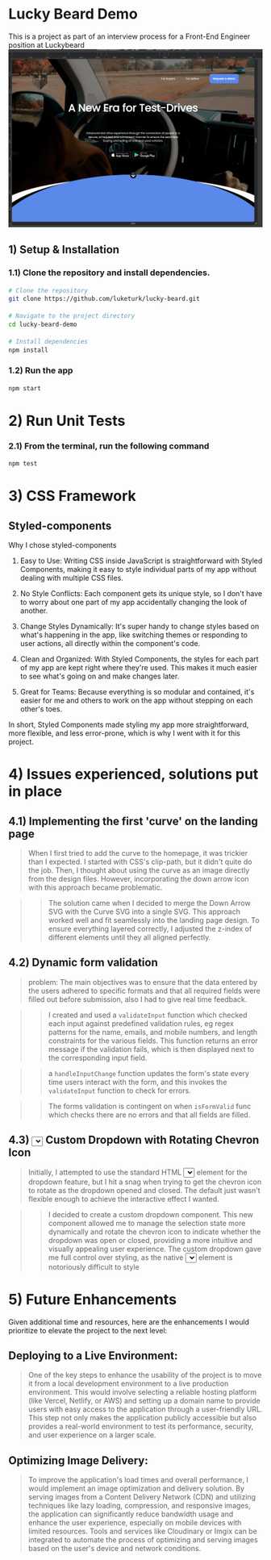 # Lucky Beard Demo

This is a  project as part of an interview process for a Front-End Engineer position at Luckybeard 
![mobile-landing](src/assets/images/luckybearddemo1.png)


## 1) Setup & Installation

### 1.1) Clone the repository and install dependencies.

```bash
# Clone the repository
git clone https://github.com/luketurk/lucky-beard.git

# Navigate to the project directory
cd lucky-beard-demo

# Install dependencies
npm install
```

### 1.2) Run the app

```bash
npm start
```

# 2) Run Unit Tests

### 2.1) From the terminal, run the following command

```bash
npm test
```

# 3) CSS Framework
## Styled-components 

Why I chose styled-components
1) Easy to Use: Writing CSS inside JavaScript is straightforward with Styled Components, making it easy to style individual parts of my app without dealing with multiple CSS files.

2) No Style Conflicts: Each component gets its unique style, so I don't have to worry about one part of my app accidentally changing the look of another.

3) Change Styles Dynamically: It's super handy to change styles based on what's happening in the app, like switching themes or responding to user actions, all directly within the component's code.

4) Clean and Organized: With Styled Components, the styles for each part of my app are kept right where they're used. This makes it much easier to see what's going on and make changes later.

5) Great for Teams: Because everything is so modular and contained, it's easier for me and others to work on the app without stepping on each other's toes.

In short, Styled Components made styling my app more straightforward, more flexible, and less error-prone, which is why I went with it for this project.

# 4) Issues experienced, solutions put in place

## 4.1) Implementing the first 'curve' on the landing page
> When I first tried to add the curve to the homepage, it was trickier than I expected. I started with CSS's clip-path, but it didn't quite do the job. Then, I thought about using the curve as an image directly from the design files. However, incorporating the down arrow icon with this approach became problematic.

>> The solution came when I decided to merge the Down Arrow SVG with the Curve SVG into a single SVG. This approach worked well and fit seamlessly into the landing page design. To ensure everything layered correctly, I adjusted the z-index of different elements until they all aligned perfectly.
 

 ## 4.2) Dynamic form validation

 > problem: The main objectives was to ensure that the data entered by the users adhered to specific formats and that all required fields were filled out before submission, also I had to give real time feedback.

 >> I created and used a `validateInput` function which checked each input against predefined validation rules, eg regex patterns for the name, emails, and mobile numbers, and length constraints for the various fields. This function returns an error message if the validation fails, which is then displayed next to the corresponding input field.

 >> a `handleInputChange` function updates the form's state every time users interact with the form, and this invokes the `validateInput` function to check for errors.

 >> The forms validation is contingent on when `isFormValid` func which checks there are no errors and that all fields are filled. 



 ## 4.3) <Select></Select> Custom Dropdown with Rotating Chevron Icon
 > Initially, I attempted to use the standard HTML <select></select> element for the dropdown feature, but I hit a snag when trying to get the chevron icon to rotate as the dropdown opened and closed. The default just wasn't flexible enough to achieve the interactive effect I wanted.
 
 >> I decided to create a custom dropdown component. This new component allowed me to manage the selection state more dynamically and rotate the chevron icon to indicate whether the dropdown was open or closed, providing a more intuitive and visually appealing user experience. The custom dropdown gave me full control over styling, as the native <select></select> element is notoriously difficult to style 

# 5) Future Enhancements
 Given additional time and resources, here are the enhancements I would prioritize to elevate the project to the next level:
## Deploying to a Live Environment:
> One of the key steps to enhance the usability of the project is to move it from a local development environment to a live production environment. This would involve selecting a reliable hosting platform (like Vercel, Netlify, or AWS) and setting up a domain name to provide users with easy access to the application through a user-friendly URL. This step not only makes the application publicly accessible but also provides a real-world environment to test its performance, security, and user experience on a larger scale. 

## Optimizing Image Delivery:
>  To improve the application's load times and overall performance, I would implement an image optimization and delivery solution. By serving images from a Content Delivery Network (CDN) and utilizing techniques like lazy loading, compression, and responsive images, the application can significantly reduce bandwidth usage and enhance the user experience, especially on mobile devices with limited resources. Tools and services like Cloudinary or Imgix can be integrated to automate the process of optimizing and serving images based on the user's device and network conditions.


